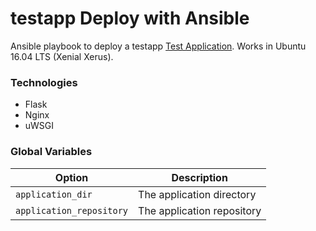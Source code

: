 # testapp Deploy with Ansible

Ansible playbook to deploy a testapp [Test Application](https://github.com/alexdvps/testapp).
Works in Ubuntu 16.04 LTS (Xenial Xerus).

### Technologies

  - Flask
  - Nginx
  - uWSGI

### Global Variables

| Option                   | Description                                          |
|--------------------------|------------------------------------------------------|
| `application_dir`        | The application directory                            |
| `application_repository` | The application repository                           |
